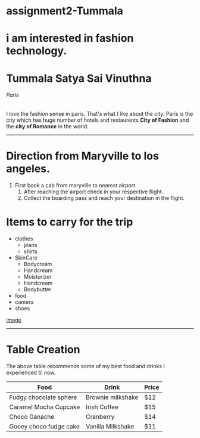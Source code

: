 # assignment2-Tummala
# i am interested in fashion technology.
# Tummala Satya Sai Vinuthna
###### Paris

I love the fashion sense in paris. That's what I like about the city.
Paris is the city which has huge number of hotels and restaurents **City of Fashion** and the **city of Romance** in the world.

---

# Direction from Maryville to los angeles.
1. First book a cab from maryville to nearest airport.
   1. After reaching the airport check in your respective flight.
   2. Collect the boarding pass and reach your destination in the flight.

# Items to carry for the trip
* clothes
  * jeans
  * shirts
* SkinCare
  * Bodycream
  * Handcream
  * Moisturizer
  * Handcream
  * Bodybutter
* food
* camera
* shoes

[image](https://github.com/vinuthnachowdary/assignment2-Tummala/blob/main/AboutMe.md)

---

# Table Creation

The above table recommends some of my best food and drinks I experienced til now.

|           Food            |       Drink              | Price |
|            ----           |       -----              | ----- |
|    Fudgy chocolate sphere |       Brownie milkshake  | $12   |
|    Caramel Mocha Cupcake  |       Irish Coffee       | $15   |
|    Choco Ganache          |       Cranberry          | $14   |
|    Gooey choco fudge cake |       Vanilla Milkshake  | $11   |
